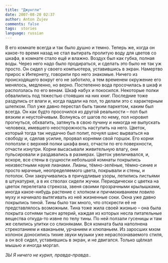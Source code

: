 ```yaml
---
title: "Джунгли"
date: 2007-08-20 02:37
author: Anton Zujev
comments: false
tags:  stories 
language: russian
---
```


В его комнате всегда и так было душно и темно. Теперь же, когда он какое-то время назад не стал вытирать пролитую воду для цветов со шкафа, в комнате стало ещё и влажно. Воздух был как губка, полная воды. Через него надо было продираться, и сделать это было не так уж просто. Он сидел у своего компьютера, уставившись в экран. Намертво прирос к Интернету, говорили про него знакомые. Ничего из происходящего вокруг его не заботило, а тем временем окружение его менялось, медленно, но верно. Постепенно вода просочилась в шкаф и расползлась по его венам. Шкаф набух и покосился. Некоторые полки обвалились под тяжестью стоявших на них книг. Последние тоже раздулись от влаги и, когда падали на пол, то делали это с характерным шлепком. Пол уже давно перестал быть таким паркетом, каким был всегда. Он как будто просочился из другой реальности – пол был вязким и неустойчивым. Волнуясь от шагов по нему, пол норовил прогнуться, обхватить, затянуть в свою пучину и никогда не выпускать человека, имевшего неосторожность наступить на него. Цветок, который тогда так неудачно был полит, почуял шанс вырваться на свободу и, сделав усилие, прорвал корнями свой горшок. Его корни поползли с верхней полки шкафа вниз, отчасти по его поверхности, отчасти изнутри. Корни высасывали живительную влагу, они пульсировали и раздавались в размерах. Цветок увеличивался, и, вскоре, все стены в сущности небольшой комнаты покрылись неизвестными науке лианами. Лианы, тёмно-зелёные, тёмно-синие и просто мрачные, неопределяемого цвета, покрывали и стены, и потолок. Они закручивались в причудливые узоры, лепились листьями в штукатурке, а в их стволах сидели жучки. Периодически с цветка на цветок перелетала стрекоза, звеня своими прозрачными крылышками, иногда какое-нибудь растение с хлопком и причмокиванием ловило муху и начинало вытягивать из неё жизненные соки. Окна уже давно покрылись тиной. Тины было так много, что отскрести её не представлялось возможным. Тина тоже жила своей жизнью – она была покрыта сотнями тысяч артерий, каждая из которых несла питательные вещества откуда-то извне по телу тины. По ней ползали гусеницы и там же селились улитки со слизняками. Вся комната была наполнена стрекотанием и кваканьем, урчанием и хлюпаньем. Из заросших мхом колонок доносились тихие звуки музыки уже нераспознаваемого стиля, а он всё сидел, уставившись в экран, и не двигался. Только щёлкал мышью и иногда моргал.

*ЗЫ Я ничего не курил, правда-правда..*